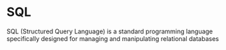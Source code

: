 # SQL
SQL (Structured Query Language) is a standard programming language specifically designed for managing and manipulating relational databases

